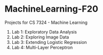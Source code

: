 # MachineLearning-F20
Projects for CS 7324 - Machine Learning

1. Lab 1: Exploratory Data Analysis
2. Lab 2: Exploring Image Data
3. Lab 3: Extending Logistic Regression
4. Lab 4: Multi-Layer Perceptron
